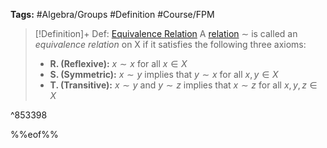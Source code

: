 ---
---

**Tags:** #Algebra/Groups #Definition #Course/FPM 

 > 
 > \[!Definition\]+ Def: [Equivalence Relation](Equivalence%20Relation.md)
 > A [relation](Relation.md#149542) $\sim$ is called an *equivalence relation* on X if it satisfies the following three axioms:
 > 
 > * **R. (Reflexive):** $x\sim x$ for all $x\in X$
 > * **S. (Symmetric):** $x\sim y$ implies that $y\sim x$ for all $x,y\in X$
 > * **T. (Transitive):** $x\sim y$ and $y\sim z$ implies that $x\sim z$ for all $x,y,z\in X$

^853398

%%eof%%